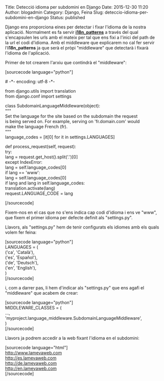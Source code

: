 Title: Detecció idioma per subdomini en Django
Date: 2015-12-30 11:20
Author: blogadmin
Category: Django, Feina
Slug: deteccio-idioma-per-subdomini-en-django
Status: published

Django ens proporciona eines per detectar i fixar l'idioma de la nostra
aplicació. Normalment es fa servir
**[i18n\_patterns](https://docs.djangoproject.com/en/1.9/topics/i18n/translation/)**
a través del qual s'encapsulen les urls amb el mateix per tal que ens
fixi a l'inici del path de la url el codi d'idioma. Amb el middleware
que explicarem no cal fer servir l'**i18n\_patterns** ja que serà el
pròpi "middleware" que detectarà i fixarà l'idioma de l'aplicació.
<!--more-->

Primer de tot crearem l'arxiu que contindrà el "middleware":

\[sourcecode language="python"\]

\# -\*- encoding: utf-8 -\*-

from django.utils import translation  
from django.conf import settings

class SubdomainLanguageMiddleware(object):  
"""  
Set the language for the site based on the subdomain the request  
is being served on. For example, serving on 'fr.domain.com' would  
make the language French (fr).  
"""  
language\_codes = \[it\[0\] for it in settings.LANGUAGES\]

def process\_request(self, request):  
try:  
lang = request.get\_host().split('.')\[0\]  
except IndexError:  
lang = self.language\_codes\[0\]  
if lang == 'www':  
lang = self.language\_codes\[0\]  
if lang and lang in self.language\_codes:  
translation.activate(lang)  
request.LANGUAGE\_CODE = lang

\[/sourcecode\]

Fixem-nos en el cas que no s'ens indica cap codi d'idioma i ens ve
"www", que fixem el primer idioma per defecte definit als "settings.py".

Llavors, als "settings.py" hem de tenir configurats els idiomes amb els
quals volem fer feina:

\[sourcecode language="python"\]  
LANGUAGES = (  
('ca', 'Català'),  
('es', 'Español'),  
('de', 'Deutsch'),  
('en', 'English'),  
)  
\[/sourcecode\]

i, com a darrer pas, li hem d'indicar als "settings.py" que ens agafi el
"middleware" que acabem de crear:

\[sourcecode language="python"\]  
MIDDLEWARE\_CLASSES = (  
...,  
'myproject.language\_middleware.SubdomainLanguageMiddleware',  
)  
\[/sourcecode\]

Llavors ja podrem accedir a la web fixant l'idioma en el subdomini:

\[sourcecode language="html"\]  
http://www.lamevaweb.com  
http://es.lamevaweb.com  
http://de.lamevaweb.com  
http://en.lamevaweb.com  
\[/sourcecode\]
